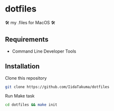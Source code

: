 # dotfiles

🛠 my .files for MacOS 🛠

## Requirements

- Command Line Developer Tools

## Installation

Clone this repository

```bash
git clone https://github.com/IidaTakuma/dotfiles
```

Run Make task

```bash
cd dotfiles && make init
```
